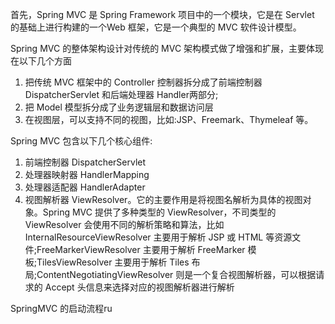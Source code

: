 首先，Spring MVC 是 Spring Framework 项目中的一个模块，它是在 Servlet 的基础上进行构建的一个Web 框架，它是一个典型的 MVC 软件设计模型。

Spring MVC 的整体架构设计对传统的 MVC 架构模式做了增强和扩展，主要体现在以下几个方面
1. 把传统 MVC 框架中的 Controller 控制器拆分成了前端控制器 DispatcherServlet 和后端处理器 Handler两部分;
2. 把 Model 模型拆分成了业务逻辑层和数据访问层
3. 在视图层，可以支持不同的视图，比如:JSP、Freemark、Thymeleaf 等。

Spring MVC 包含以下几个核心组件:
1. 前端控制器 DispatcherServlet
2. 处理器映射器 HandlerMapping
3. 处理器适配器 HandlerAdapter
4. 视图解析器 ViewResolver。它的主要作用是将视图名解析为具体的视图对象。Spring MVC 提供了多种类型的 ViewResolver，不司类型的 ViewResolver 会使用不同的解析策略和算法，比如 InternalResourceViewResolver 主要用于解析 JSP 或 HTML 等资源文件;FreeMarkerViewResolver 主要用于解析 FreeMarker 模板;TilesViewResolver 主要用于解析 Tiles 布局;ContentNegotiatingViewResolver 则是一个复合视图解析器，可以根据请求的 Accept 头信息来选择对应的视图解析器进行解析 

SpringMVC 的启动流程ru